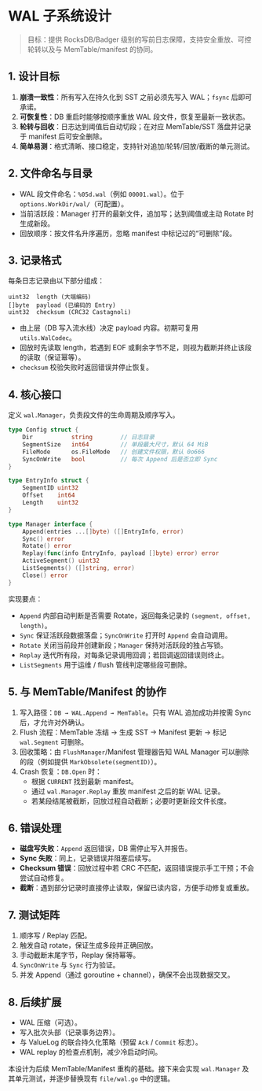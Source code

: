 # WAL 子系统设计

> 目标：提供 RocksDB/Badger 级别的写前日志保障，支持安全重放、可控轮转以及与 MemTable/manifest 的协同。

## 1. 设计目标

1. **崩溃一致性**：所有写入在持久化到 SST 之前必须先写入 WAL；`fsync` 后即可承诺。
2. **可恢复性**：DB 重启时能够按顺序重放 WAL 段文件，恢复至最新一致状态。
3. **轮转与回收**：日志达到阈值后自动切段；在对应 MemTable/SST 落盘并记录于 manifest 后可安全删除。
4. **简单易测**：格式清晰、接口稳定，支持针对追加/轮转/回放/截断的单元测试。

## 2. 文件命名与目录

- WAL 段文件命名：`%05d.wal`（例如 `00001.wal`）。位于 `options.WorkDir/wal/`（可配置）。
- 当前活跃段：Manager 打开的最新文件，追加写；达到阈值或主动 Rotate 时生成新段。
- 回放顺序：按文件名升序遍历，忽略 manifest 中标记过的“可删除”段。

## 3. 记录格式

每条日志记录由以下部分组成：

```
uint32  length (大端编码)
[]byte  payload (已编码的 Entry)
uint32  checksum (CRC32 Castagnoli)
```

- 由上层（DB 写入流水线）决定 payload 内容。初期可复用 `utils.WalCodec`。
- 回放时先读取 length，若遇到 EOF 或剩余字节不足，则视为截断并终止该段的读取（保证幂等）。
- `checksum` 校验失败时返回错误并停止恢复。

## 4. 核心接口

定义 `wal.Manager`，负责段文件的生命周期及顺序写入。

```go
type Config struct {
    Dir           string        // 日志目录
    SegmentSize   int64         // 单段最大尺寸，默认 64 MiB
    FileMode      os.FileMode   // 创建文件权限，默认 0o666
    SyncOnWrite   bool          // 每次 Append 后是否立即 Sync
}

type EntryInfo struct {
    SegmentID uint32
    Offset    int64
    Length    uint32
}

type Manager interface {
    Append(entries ...[]byte) ([]EntryInfo, error)
    Sync() error
    Rotate() error
    Replay(func(info EntryInfo, payload []byte) error) error
    ActiveSegment() uint32
    ListSegments() ([]string, error)
    Close() error
}
```

实现要点：
- `Append` 内部自动判断是否需要 Rotate，返回每条记录的 `(segment, offset, length)`。
- `Sync` 保证活跃段数据落盘；`SyncOnWrite` 打开时 `Append` 会自动调用。
- `Rotate` 关闭当前段并创建新段；`Manager` 保持对活跃段的独占写锁。
- `Replay` 迭代所有段，对每条记录调用回调；若回调返回错误则终止。
- `ListSegments` 用于运维 / flush 管线判定哪些段可删除。

## 5. 与 MemTable/Manifest 的协作

1. 写入路径：`DB → WAL.Append → MemTable`。只有 WAL 追加成功并按需 Sync 后，才允许对外确认。
2. Flush 流程：MemTable 冻结 -> 生成 SST -> Manifest 更新 -> 标记 `wal.Segment` 可删除。
3. 回收策略：由 `FlushManager`/Manifest 管理器告知 WAL Manager 可以删除的段（例如提供 `MarkObsolete(segmentID)`）。
4. Crash 恢复：`DB.Open` 时：
   - 根据 `CURRENT` 找到最新 manifest。
   - 通过 `wal.Manager.Replay` 重放 manifest 之后的新 WAL 记录。
   - 若某段结尾被截断，回放过程自动截断；必要时更新段文件长度。

## 6. 错误处理

- **磁盘写失败**：`Append` 返回错误，DB 需停止写入并报告。
- **Sync 失败**：同上，记录错误并阻塞后续写。
- **Checksum 错误**：回放过程中若 CRC 不匹配，返回错误提示手工干预；不会尝试自动修复。
- **截断**：遇到部分记录时直接停止读取，保留已读内容，方便手动修复或重放。

## 7. 测试矩阵

1. 顺序写 / Replay 匹配。
2. 触发自动 rotate，保证生成多段并正确回放。
3. 手动截断末尾字节，Replay 保持幂等。
4. `SyncOnWrite` 与 `Sync` 行为验证。
5. 并发 Append（通过 goroutine + channel），确保不会出现数据交叉。

## 8. 后续扩展

- WAL 压缩（可选）。
- 写入批次头部（记录事务边界）。
- 与 ValueLog 的联合持久化策略（预留 `Ack` / `Commit` 标志）。
- WAL replay 的检查点机制，减少冷启动时间。

本设计为后续 MemTable/Manifest 重构的基础。接下来会实现 `wal.Manager` 及其单元测试，并逐步替换现有 `file/wal.go` 中的逻辑。 

